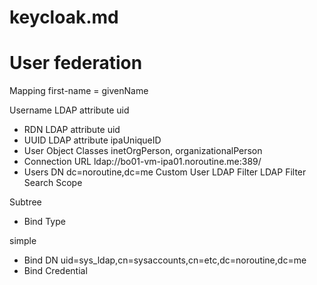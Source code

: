 keycloak.md
===

# User federation

Mapping first-name = givenName

Username LDAP attribute 
uid
* RDN LDAP attribute 
uid
* UUID LDAP attribute 
ipaUniqueID
* User Object Classes 
inetOrgPerson, organizationalPerson
* Connection URL 
ldap://bo01-vm-ipa01.noroutine.me:389/
* Users DN 
dc=noroutine,dc=me
Custom User LDAP Filter 
LDAP Filter
Search Scope 

Subtree
* Bind Type 

simple
* Bind DN 
uid=sys_ldap,cn=sysaccounts,cn=etc,dc=noroutine,dc=me
* Bind Credential 
